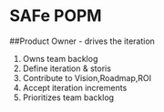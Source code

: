 # SAFe POPM

##Product Owner - drives the iteration

1. Owns team backlog
2. Define iteration & storis
3. Contribute to Vision,Roadmap,ROI
4. Accept iteration increments
5. Prioritizes team backlog